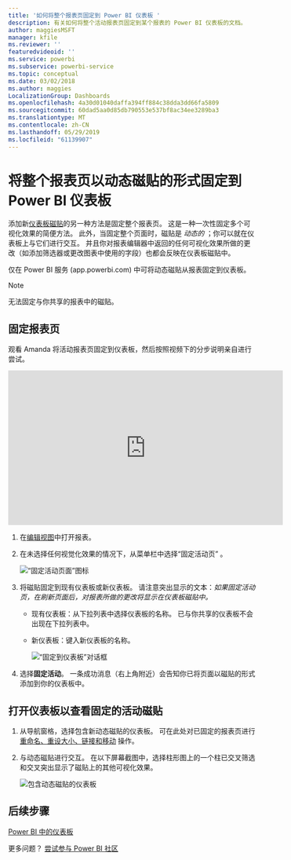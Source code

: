 ```yaml
---
title: '如何将整个报表页固定到 Power BI 仪表板 '
description: 有关如何将整个活动报表页固定到某个报表的 Power BI 仪表板的文档。
author: maggiesMSFT
manager: kfile
ms.reviewer: ''
featuredvideoid: ''
ms.service: powerbi
ms.subservice: powerbi-service
ms.topic: conceptual
ms.date: 03/02/2018
ms.author: maggies
LocalizationGroup: Dashboards
ms.openlocfilehash: 4a30d01040daffa394ff884c38dda3dd66fa5809
ms.sourcegitcommit: 60dad5aa0d85db790553e537bf8ac34ee3289ba3
ms.translationtype: MT
ms.contentlocale: zh-CN
ms.lasthandoff: 05/29/2019
ms.locfileid: "61139907"
---
```

# <a name="pin-an-entire-report-page-as-a-live-tile-to-a-power-bi-dashboard"></a>将整个报表页以动态磁贴的形式固定到 Power BI 仪表板
添加新[仪表板磁贴](consumer/end-user-tiles.md)的另一种方法是固定整个报表页。 这是一种一次性固定多个可视化效果的简便方法。  此外，当固定整个页面时，磁贴是 *动态的* ；你可以就在仪表板上与它们进行交互。 并且你对报表编辑器中返回的任何可视化效果所做的更改（如添加筛选器或更改图表中使用的字段）也都会反映在仪表板磁贴中。  

仅在 Power BI 服务 (app.powerbi.com) 中可将动态磁贴从报表固定到仪表板。

> [!NOTE]
> 无法固定与你共享的报表中的磁贴。
> 
> 

## <a name="pin-a-report-page"></a>固定报表页
观看 Amanda 将活动报表页固定到仪表板，然后按照视频下的分步说明亲自进行尝试。

<iframe width="560" height="315" src="https://www.youtube.com/embed/EzhfBpPboPA" frameborder="0" allowfullscreen></iframe>


1. 在[编辑视图](service-interact-with-a-report-in-editing-view.md)中打开报表。
2. 在未选择任何视觉化效果的情况下，从菜单栏中选择“固定活动页”  。
   
   ![“固定活动页面”图标](media/service-dashboard-pin-live-tile-from-report/pbi-pin-live-page.png) 
3. 将磁贴固定到现有仪表板或新仪表板。 请注意突出显示的文本：*如果固定活动页，在刷新页面后，对报表所做的更改将显示在仪表板磁贴中。*
   
   * 现有仪表板：从下拉列表中选择仪表板的名称。 已与你共享的仪表板不会出现在下拉列表中。
   * 新仪表板：键入新仪表板的名称。
     
     ![“固定到仪表板”对话框](media/service-dashboard-pin-live-tile-from-report/pbi-pin-live-page-dialog.png)
4. 选择**固定活动**。 一条成功消息（右上角附近）会告知你已将页面以磁贴的形式添加到你的仪表板中。

## <a name="open-the-dashboard-to-see-the-pinned-live-tile"></a>打开仪表板以查看固定的活动磁贴
1. 从导航窗格，选择包含新动态磁贴的仪表板。 可在此处对已固定的报表页进行[重命名、重设大小、链接和移动](service-dashboard-edit-tile.md) 操作。  
2. 与动态磁贴进行交互。  在以下屏幕截图中，选择柱形图上的一个柱已交叉筛选和交叉突出显示了磁贴上的其他可视化效果。
   
    ![包含动态磁贴的仪表板](media/service-dashboard-pin-live-tile-from-report/pbi-live-tile.png)

## <a name="next-steps"></a>后续步骤
[Power BI 中的仪表板](consumer/end-user-dashboards.md)

更多问题？ [尝试参与 Power BI 社区](http://community.powerbi.com/)

